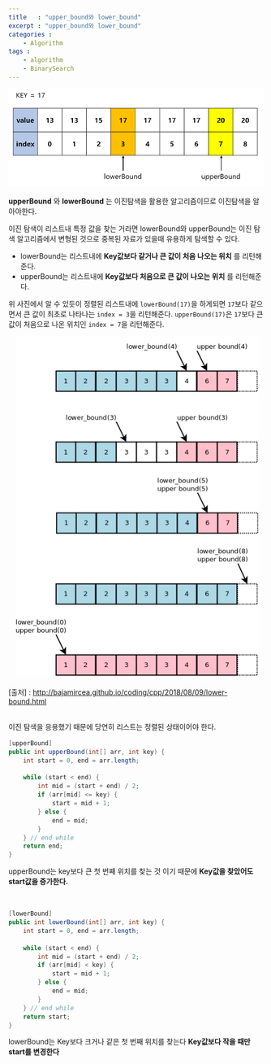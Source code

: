 ```yaml
---
title   : "upper_bound와 lower_bound"
excerpt : "upper_bound와 lower_bound"
categories : 
    - Algorithm
tags : 
    - algorithm
    - BinarySearch
---
```


![bs](/assets/img/algorithm/bs2.PNG)

__upperBound__ 와 __lowerBound__ 는 이진탐색을 활용한 알고리즘이므로 이진탐색을 알아야한다.  

이진 탐색이 리스트내 특정 값을 찾는 거라면 lowerBound와 upperBound는 이진 탐색 알고리즘에서 변형된 것으로 중복된 자료가 있을때 유용하게 탐색할 수 있다.  

- lowerBound는 리스트내에 __Key값보다 같거나 큰 값이 처음 나오는 위치__ 를 리턴해준다.  
- upperBound는 리스트내에 __Key값보다 처음으로 큰 값이 나오는 위치__ 를 리턴해준다.  

위 사진에서 알 수 있듯이 정렬된 리스트내에 `lowerBound(17)`을 하게되면 `17`보다 같으면서 큰 값이 최초로 나타나는 `index = 3`을 리턴해준다. `upperBound(17)`은 `17`보다 큰 값이 처음으로 나온 위치인 `index = 7`을 리턴해준다.  

![lbub](/assets/img/algorithm/lbub.PNG)  
[출처] : <http://bajamircea.github.io/coding/cpp/2018/08/09/lower-bound.html>

<br/>
이진 탐색을 응용했기 때문에 당연히 리스트는 정렬된 상태이어야 한다.  

```java
[upperBound]
public int upperBound(int[] arr, int key) {
    int start = 0, end = arr.length;

    while (start < end) {
        int mid = (start + end) / 2;
        if (arr[mid] <= key) {
            start = mid + 1;
        } else {
            end = mid;
        }
    } // end while
    return end;
}
```  
upperBound는 key보다 큰 첫 번째 위치를 찾는 것 이기 때문에 __Key값을 찾았어도 start값을 증가한다.__

<br/>

```java
[lowerBound]
public int lowerBound(int[] arr, int key) {
    int start = 0, end = arr.length;

    while (start < end) {
        int mid = (start + end) / 2;
        if (arr[mid] < key) {
            start = mid + 1;
        } else {
            end = mid;
        }
    } // end while
    return start;
}
```
lowerBound는 Key보다 크거나 같은 첫 번째 위치를 찾는다 __Key값보다 작을 때만 start를 변경한다__